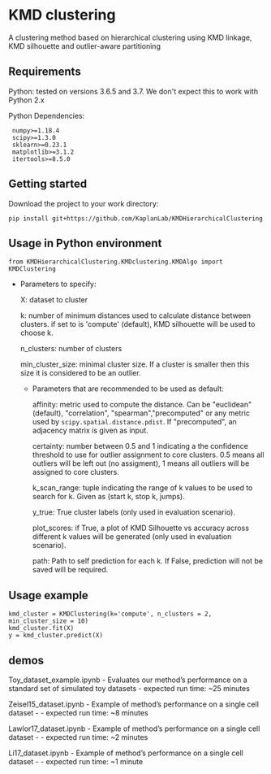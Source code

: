 # KMD clustering
A clustering method based on hierarchical clustering using KMD linkage, KMD silhouette and outlier-aware partitioning

 ## Requirements 
Python: tested on versions 3.6.5 and 3.7. We don't expect this to work with Python 2.x

Python Dependencies:
```
 numpy>=1.18.4
 scipy>=1.3.0
 sklearn>=0.23.1
 matplotlib>=3.1.2
 itertools>=8.5.0
 ```

## Getting started
Download the project to your work directory:
```
pip install git+https://github.com/KaplanLab/KMDHierarchicalClustering
```

## Usage in Python environment 

```
from KMDHierarchicalClustering.KMDclustering.KMDAlgo import KMDClustering
```

- Parameters to specify:

  X: dataset to cluster
  
  k: number of minimum distances used to calculate distance between clusters. if set to is 'compute' (default), KMD silhouette will be used to choose k.
  
  n_clusters: number of clusters
  
  min_cluster_size: minimal cluster size. If a cluster is smaller then this size it is considered to be an outlier.
  
  - Parameters that are recommended to be used as default:

    affinity: metric used to compute the distance. Can be "euclidean" (default), "correlation", "spearman","precomputed"
    or any metric used by `scipy.spatial.distance.pdist`. If "precomputed", an adjacency matrix is given as input. 
    
    certainty: number between 0.5 and 1 indicating a the confidence threshold to use for outlier assignment to core clusters. 0.5 means all outliers will be left out (no assigment), 1 means all outliers will be assigned to core clusters.

    k_scan_range: tuple indicating the range of k values to be used to search for k. Given as (start k, stop k, jumps).

    y_true: True cluster labels (only used in evaluation scenario).

    plot_scores: if True, a plot of KMD Silhouette vs accuracy across different k values will be generated (only used in evaluation scenario).

    path: Path to self prediction for each k. If False, prediction will not be saved will be required.
 
## Usage example

```
kmd_cluster = KMDClustering(k='compute', n_clusters = 2, min_cluster_size = 10)
kmd_cluster.fit(X)
y = kmd_cluster.predict(X)
```

## demos 
Toy_dataset_example.ipynb - Evaluates our method’s performance on a standard set of simulated toy datasets - expected run time: ~25 minutes

Zeisel15_dataset.ipynb - Example of method’s performance on a single cell dataset - - expected run time: ~8 minutes

Lawlor17_dataset.ipynb - Example of method’s performance on a single cell dataset - - expected run time: ~2 minutes

Li17_dataset.ipynb - Example of method’s performance on a single cell dataset - - expected run time: ~1 minute

